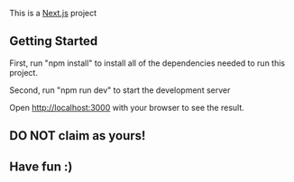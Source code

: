 This is a [Next.js](https://nextjs.org/) project 

## Getting Started

First, run "npm install" to install all of the dependencies needed to run this project.

Second, run "npm run dev" to start the development server

Open [http://localhost:3000](http://localhost:3000) with your browser to see the result.

## DO NOT claim as yours!

## Have fun :)

